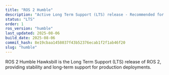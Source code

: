 ```yaml
---
title: "ROS 2 Humble"
description: "Active Long Term Support (LTS) release - Recommended for production use"
status: "LTS"
order: 1
ros_version: "humble"
last_updated: 2025-08-06
build_date: 2025-08-06
commit_hash: 8e19cbaa1458037f43b52376ecab1f2f1ab46f20
slug: "humble"
---
```


ROS 2 Humble Hawksbill is the Long Term Support (LTS) release of ROS 2, providing stability and long-term support for production deployments.